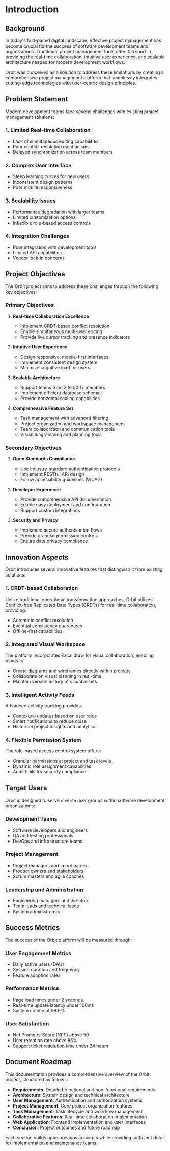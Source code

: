 # Introduction

## Background

In today's fast-paced digital landscape, effective project management has become crucial for the success of software development teams and organizations. Traditional project management tools often fall short in providing the real-time collaboration, intuitive user experience, and scalable architecture needed for modern development workflows.

Orbit was conceived as a solution to address these limitations by creating a comprehensive project management platform that seamlessly integrates cutting-edge technologies with user-centric design principles.

## Problem Statement

Modern development teams face several challenges with existing project management solutions:

### 1. Limited Real-time Collaboration
- Lack of simultaneous editing capabilities
- Poor conflict resolution mechanisms
- Delayed synchronization across team members

### 2. Complex User Interface
- Steep learning curves for new users
- Inconsistent design patterns
- Poor mobile responsiveness

### 3. Scalability Issues
- Performance degradation with larger teams
- Limited customization options
- Inflexible role-based access controls

### 4. Integration Challenges
- Poor integration with development tools
- Limited API capabilities
- Vendor lock-in concerns

## Project Objectives

The Orbit project aims to address these challenges through the following key objectives:

### Primary Objectives

1. **Real-time Collaboration Excellence**
   - Implement CRDT-based conflict resolution
   - Enable simultaneous multi-user editing
   - Provide live cursor tracking and presence indicators

2. **Intuitive User Experience**
   - Design responsive, mobile-first interfaces
   - Implement consistent design system
   - Minimize cognitive load for users

3. **Scalable Architecture**
   - Support teams from 2 to 500+ members
   - Implement efficient database schemas
   - Provide horizontal scaling capabilities

4. **Comprehensive Feature Set**
   - Task management with advanced filtering
   - Project organization and workspace management
   - Team collaboration and communication tools
   - Visual diagramming and planning tools

### Secondary Objectives

1. **Open Standards Compliance**
   - Use industry-standard authentication protocols
   - Implement RESTful API design
   - Follow accessibility guidelines (WCAG)

2. **Developer Experience**
   - Provide comprehensive API documentation
   - Enable easy deployment and configuration
   - Support custom integrations

3. **Security and Privacy**
   - Implement secure authentication flows
   - Provide granular permission controls
   - Ensure data privacy compliance

## Innovation Aspects

Orbit introduces several innovative features that distinguish it from existing solutions:

### 1. CRDT-based Collaboration
Unlike traditional operational transformation approaches, Orbit utilizes Conflict-free Replicated Data Types (CRDTs) for real-time collaboration, providing:
- Automatic conflict resolution
- Eventual consistency guarantees
- Offline-first capabilities

### 2. Integrated Visual Workspace
The platform incorporates Excalidraw for visual collaboration, enabling teams to:
- Create diagrams and wireframes directly within projects
- Collaborate on visual planning in real-time
- Maintain version history of visual assets

### 3. Intelligent Activity Feeds
Advanced activity tracking provides:
- Contextual updates based on user roles
- Smart notifications to reduce noise
- Historical project insights and analytics

### 4. Flexible Permission System
The role-based access control system offers:
- Granular permissions at project and task levels
- Dynamic role assignment capabilities
- Audit trails for security compliance

## Target Users

Orbit is designed to serve diverse user groups within software development organizations:

### Development Teams
- Software developers and engineers
- QA and testing professionals
- DevOps and infrastructure teams

### Project Management
- Project managers and coordinators
- Product owners and stakeholders
- Scrum masters and agile coaches

### Leadership and Administration
- Engineering managers and directors
- Team leads and technical leads
- System administrators

## Success Metrics

The success of the Orbit platform will be measured through:

### User Engagement Metrics
- Daily active users (DAU)
- Session duration and frequency
- Feature adoption rates

### Performance Metrics
- Page load times under 2 seconds
- Real-time update latency under 100ms
- System uptime of 99.9%

### User Satisfaction
- Net Promoter Score (NPS) above 50
- User retention rate above 85%
- Support ticket resolution time under 24 hours

## Document Roadmap

This documentation provides a comprehensive overview of the Orbit project, structured as follows:

- **Requirements**: Detailed functional and non-functional requirements
- **Architecture**: System design and technical architecture
- **User Management**: Authentication and authorization systems
- **Project Management**: Core project organization features
- **Task Management**: Task lifecycle and workflow management
- **Collaborative Features**: Real-time collaboration implementation
- **Web Application**: Frontend implementation and user interfaces
- **Conclusion**: Project outcomes and future roadmap

Each section builds upon previous concepts while providing sufficient detail for implementation and maintenance teams.
